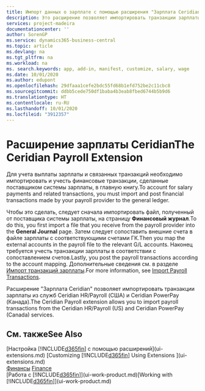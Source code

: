 ```yaml
---
title: Импорт данных о зарплате с помощью расширения "Зарплата Ceridian" | Документация Майкрософт
description: Это расширение позволяет импортировать транзакции зарплаты из служб Ceridian HR/Payroll (США) и Ceridian PowerPay (Канада).
services: project-madeira
documentationcenter: ''
author: SorenGP
ms.service: dynamics365-business-central
ms.topic: article
ms.devlang: na
ms.tgt_pltfrm: na
ms.workload: na
ms. search.keywords: app, add-in, manifest, customize, salary, wage
ms.date: 10/01/2020
ms.author: edupont
ms.openlocfilehash: 29dfaaa1cefe2bdc55fd68b1efd752be2c11cbc8
ms.sourcegitcommit: ddbb5cede750df1baba4b3eab8fbed6744b5b9d6
ms.translationtype: HT
ms.contentlocale: ru-RU
ms.lasthandoff: 10/01/2020
ms.locfileid: "3912357"
---
```

# <a name="the-ceridian-payroll-extension"></a><span data-ttu-id="72a6b-103">Расширение зарплаты Ceridian</span><span class="sxs-lookup"><span data-stu-id="72a6b-103">The Ceridian Payroll Extension</span></span>
<span data-ttu-id="72a6b-104">Для учета выплаты зарплаты и связанных транзакций необходимо импортировать и учесть финансовые транзакции, сделанные поставщиком системы зарплаты, в главную книгу.</span><span class="sxs-lookup"><span data-stu-id="72a6b-104">To account for salary payments and related transactions, you must import and post financial transactions made by your payroll provider to the general ledger.</span></span>

<span data-ttu-id="72a6b-105">Чтобы это сделать, следует сначала импортировать файл, полученный от поставщика системы зарплаты, на страницу **Финансовый журнал**.</span><span class="sxs-lookup"><span data-stu-id="72a6b-105">To do this, you first import a file that you receive from the payroll provider into the **General Journal** page.</span></span> <span data-ttu-id="72a6b-106">Затем следует сопоставить внешние счета в файле зарплаты с соответствующими счетами ГК.</span><span class="sxs-lookup"><span data-stu-id="72a6b-106">Then you map the external accounts in the payroll file to the relevant G/L accounts.</span></span> <span data-ttu-id="72a6b-107">Наконец требуется учесть транзакции зарплаты в соответствии с сопоставлением счетов.</span><span class="sxs-lookup"><span data-stu-id="72a6b-107">Lastly, you post the payroll transactions according to the account mapping.</span></span> <span data-ttu-id="72a6b-108">Дополнительные сведения см. в разделе [Импорт транзакций зарплаты](finance-how-import-payroll-transactions.md).</span><span class="sxs-lookup"><span data-stu-id="72a6b-108">For more information, see [Import Payroll Transactions](finance-how-import-payroll-transactions.md).</span></span>

<span data-ttu-id="72a6b-109">Расширение "Зарплата Ceridian" позволяет импортировать транзакции зарплаты из служб Ceridian HR/Payroll (США) и Ceridian PowerPay (Канада).</span><span class="sxs-lookup"><span data-stu-id="72a6b-109">The Ceridian Payroll extension allows you to import payroll transactions from the Ceridian HR/Payroll (US) and Ceridian PowerPay (Canada) services.</span></span>

## <a name="see-also"></a><span data-ttu-id="72a6b-110">См. также</span><span class="sxs-lookup"><span data-stu-id="72a6b-110">See Also</span></span>
<span data-ttu-id="72a6b-111">[Настройка [!INCLUDE[d365fin](includes/d365fin_md.md)] с помощью расширений](ui-extensions.md)  </span><span class="sxs-lookup"><span data-stu-id="72a6b-111">[Customizing [!INCLUDE[d365fin](includes/d365fin_md.md)] Using Extensions ](ui-extensions.md)  </span></span>  
<span data-ttu-id="72a6b-112">[Финансы](finance.md)  </span><span class="sxs-lookup"><span data-stu-id="72a6b-112">[Finance](finance.md)  </span></span>  
<span data-ttu-id="72a6b-113">[Работа с [!INCLUDE[d365fin](includes/d365fin_md.md)]](ui-work-product.md)</span><span class="sxs-lookup"><span data-stu-id="72a6b-113">[Working with [!INCLUDE[d365fin](includes/d365fin_md.md)]](ui-work-product.md)</span></span>
